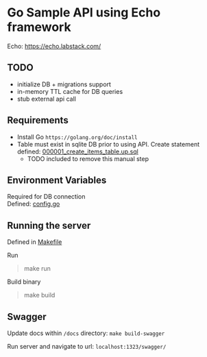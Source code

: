 # Go Sample API using Echo framework
Echo: https://echo.labstack.com/

## TODO
- initialize DB + migrations support
- in-memory TTL cache for DB queries
- stub external api call

## Requirements
- Install Go `https://golang.org/doc/install`
- Table must exist in sqlite DB prior to using API. Create statement defined: [000001_create_items_table.up.sql](db/migrations/000001_create_items_table.up.sql)
  - TODO included to remove this manual step

## Environment Variables
Required for DB connection \
Defined: [config.go](config/config.go)

## Running the server
Defined in [Makefile](Makefile)

Run
> make run

Build binary
> make build

## Swagger
Update docs within `/docs` directory: `make build-swagger`

Run server and navigate to url: `localhost:1323/swagger/`
